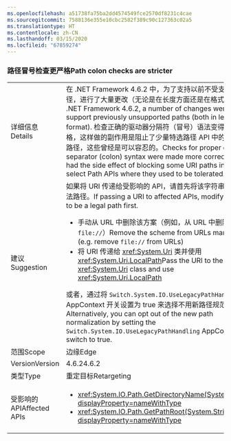 ```yaml
---
ms.openlocfilehash: a51738fa75ba2dd4574549fce2570df8231c4cae
ms.sourcegitcommit: 7588136e355e10cbc2582f389c90c127363c02a5
ms.translationtype: HT
ms.contentlocale: zh-CN
ms.lasthandoff: 03/15/2020
ms.locfileid: "67859274"
---
```

### <a name="path-colon-checks-are-stricter"></a><span data-ttu-id="76d51-101">路径冒号检查更严格</span><span class="sxs-lookup"><span data-stu-id="76d51-101">Path colon checks are stricter</span></span>

|   |   |
|---|---|
|<span data-ttu-id="76d51-102">详细信息</span><span class="sxs-lookup"><span data-stu-id="76d51-102">Details</span></span>|<span data-ttu-id="76d51-103">在 .NET Framework 4.6.2 中，为了支持以前不受支持的路径，进行了大量更改（无论是在长度方面还是在格式方面）。</span><span class="sxs-lookup"><span data-stu-id="76d51-103">In .NET Framework 4.6.2, a number of changes were made to support previously unsupported paths (both in length and format).</span></span> <span data-ttu-id="76d51-104">检查正确的驱动器分隔符（冒号）语法变得更加严格，这样做的副作用是阻止了少量特选路径 API 中的某些 URI 路径，这些曾经是可以容忍的。</span><span class="sxs-lookup"><span data-stu-id="76d51-104">Checks for proper drive separator (colon) syntax were made more correct, which had the side effect of blocking some URI paths in a few select Path APIs where they used to be tolerated.</span></span>|
|<span data-ttu-id="76d51-105">建议</span><span class="sxs-lookup"><span data-stu-id="76d51-105">Suggestion</span></span>|<span data-ttu-id="76d51-106">如果将 URI 传递给受影响的 API，请首先将该字符串修改为合法路径。</span><span class="sxs-lookup"><span data-stu-id="76d51-106">If passing a URI to affected APIs, modify the string to be a legal path first.</span></span><ul><li><span data-ttu-id="76d51-107">手动从 URL 中删除该方案（例如，从 URL 中删除 <code>file://</code>）</span><span class="sxs-lookup"><span data-stu-id="76d51-107">Remove the scheme from URLs manually (e.g. remove <code>file://</code> from URLs)</span></span></li><li><span data-ttu-id="76d51-108">将 URI 传递给 <xref:System.Uri> 类并使用 <xref:System.Uri.LocalPath></span><span class="sxs-lookup"><span data-stu-id="76d51-108">Pass the URI to the <xref:System.Uri> class and use <xref:System.Uri.LocalPath></span></span></li></ul><span data-ttu-id="76d51-109">或者，通过将 <code>Switch.System.IO.UseLegacyPathHandling</code> AppContext 开关设置为 true 来选择不用新路径规范化。</span><span class="sxs-lookup"><span data-stu-id="76d51-109">Alternatively, you can opt out of the new path normalization by setting the <code>Switch.System.IO.UseLegacyPathHandling</code> AppContext switch to true.</span></span>|
|<span data-ttu-id="76d51-110">范围</span><span class="sxs-lookup"><span data-stu-id="76d51-110">Scope</span></span>|<span data-ttu-id="76d51-111">边缘</span><span class="sxs-lookup"><span data-stu-id="76d51-111">Edge</span></span>|
|<span data-ttu-id="76d51-112">Version</span><span class="sxs-lookup"><span data-stu-id="76d51-112">Version</span></span>|<span data-ttu-id="76d51-113">4.6.2</span><span class="sxs-lookup"><span data-stu-id="76d51-113">4.6.2</span></span>|
|<span data-ttu-id="76d51-114">类型</span><span class="sxs-lookup"><span data-stu-id="76d51-114">Type</span></span>|<span data-ttu-id="76d51-115">重定目标</span><span class="sxs-lookup"><span data-stu-id="76d51-115">Retargeting</span></span>|
|<span data-ttu-id="76d51-116">受影响的 API</span><span class="sxs-lookup"><span data-stu-id="76d51-116">Affected APIs</span></span>|<ul><li><xref:System.IO.Path.GetDirectoryName(System.String)?displayProperty=nameWithType></li><li><xref:System.IO.Path.GetPathRoot(System.String)?displayProperty=nameWithType></li></ul>|
